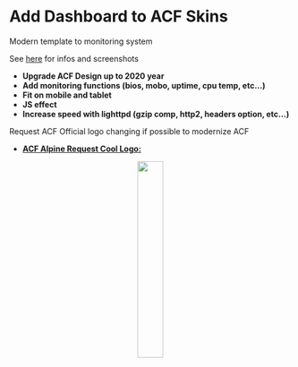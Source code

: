 # Add Dashboard to ACF Skins<br>

Modern template to monitoring system<br>

See [here](https://gitlab.alpinelinux.org/trinity-labs/acf-skins/-/blob/master/dashboard/README.md) for infos and screenshots

- **Upgrade ACF Design up to 2020 year**
- **Add monitoring functions (bios, mobo, uptime, cpu temp, etc...)**
- **Fit on mobile and tablet**
- **JS effect**
- **Increase speed with lighttpd (gzip comp, http2, headers option, etc...)**

Request ACF Official logo changing if possible to modernize ACF<br> 

- <ins>**ACF Alpine Request Cool Logo:**</ins><br>
<div align="center"> 
 <img src="https://github.com/trinity-labs/dashboard-skin/assets/45216746/ec7868c6-33b9-4a5e-a6cd-5583c959c6f4" width="30%">
</div>